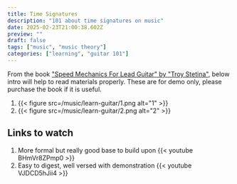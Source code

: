```yaml
---
title: Time Signatures
description: "101 about time signatures on music"
date: 2025-02-23T21:00:38.602Z
preview: ""
draft: false
tags: ["music", "music theory"]
categories: ["learning", "guitar 101"]
---
```


From the book ["Speed Mechanics For Lead Guitar" by "Troy Stetina"](https://amzn.eu/d/0lOWmDL), below intro will help to read materials properly.
These are for demo only, please purchase the book if it is useful.

1. {{< figure src=/music/learn-guitar/1.png alt="1" >}}
2. {{< figure src=/music/learn-guitar/2.png alt="2" >}}

## Links to watch
1. More formal but really good base to build upon
   {{< youtube BHmVr8ZPmp0 >}}
2. Easy to digest, well versed with demonstration
   {{< youtube VJDCD5hJii4 >}}
